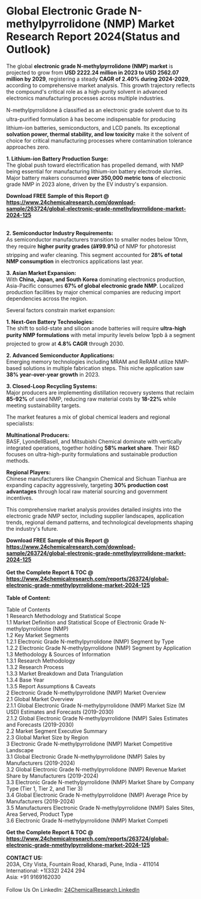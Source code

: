 <h1>Global Electronic Grade N-methylpyrrolidone (NMP) Market Research Report 2024(Status and Outlook)</h1><p>The global <strong>electronic grade N-methylpyrrolidone (NMP) market</strong> is projected to grow from <strong>USD 2222.24 million in 2023 to USD 2562.07 million by 2029</strong>, registering a steady <strong>CAGR of 2.40% during 2024-2029</strong>, according to comprehensive market analysis. This growth trajectory reflects the compound's critical role as a high-purity solvent in advanced electronics manufacturing processes across multiple industries.</p><p>N-methylpyrrolidone â classified as an electronic grade solvent due to its ultra-purified formulation â has become indispensable for producing lithium-ion batteries, semiconductors, and LCD panels. Its exceptional <strong>solvation power, thermal stability, and low toxicity</strong> make it the solvent of choice for critical manufacturing processes where contamination tolerance approaches zero.</p><p><strong>1. Lithium-ion Battery Production Surge:</strong><br>
The global push toward electrification has propelled demand, with NMP being essential for manufacturing lithium-ion battery electrode slurries. Major battery makers consumed <strong>over 350,000 metric tons</strong> of electronic grade NMP in 2023 alone, driven by the EV industry's expansion.</p><div><b>Download FREE Sample of this Report @ 
            <a href="https://www.24chemicalresearch.com/download-sample/263724/global-electronic-grade-nmethylpyrrolidone-market-2024-125">
            https://www.24chemicalresearch.com/download-sample/263724/global-electronic-grade-nmethylpyrrolidone-market-2024-125</a></b></div><br><p><strong>2. Semiconductor Industry Requirements:</strong><br>
As semiconductor manufacturers transition to smaller nodes below 10nm, they require <strong>higher purity grades (â¥99.9%)</strong> of NMP for photoresist stripping and wafer cleaning. This segment accounted for <strong>28% of total NMP consumption</strong> in electronics applications last year.</p><p><strong>3. Asian Market Expansion:</strong><br>
With <strong>China, Japan, and South Korea</strong> dominating electronics production, Asia-Pacific consumes <strong>67% of global electronic grade NMP</strong>. Localized production facilities by major chemical companies are reducing import dependencies across the region.</p><p>Several factors constrain market expansion:</p><p><strong>1. Next-Gen Battery Technologies:</strong><br>
The shift to solid-state and silicon anode batteries will require <strong>ultra-high purity NMP formulations</strong> with metal impurity levels below 1ppb â a segment projected to grow at <strong>4.8% CAGR</strong> through 2030.</p><p><strong>2. Advanced Semiconductor Applications:</strong><br>
Emerging memory technologies including MRAM and ReRAM utilize NMP-based solutions in multiple fabrication steps. This niche application saw <strong>38% year-over-year growth</strong> in 2023.</p><p><strong>3. Closed-Loop Recycling Systems:</strong><br>
Major producers are implementing distillation recovery systems that reclaim <strong>85-92%</strong> of used NMP, reducing raw material costs by <strong>18-22%</strong> while meeting sustainability targets.</p><p>The market features a mix of global chemical leaders and regional specialists:</p><p><strong>Multinational Producers:</strong><br>
BASF, LyondellBasell, and Mitsubishi Chemical dominate with vertically integrated operations, together holding <strong>58% market share</strong>. Their R&amp;D focuses on ultra-high-purity formulations and sustainable production methods.</p><p><strong>Regional Players:</strong><br>
Chinese manufacturers like Changxin Chemical and Sichuan Tianhua are expanding capacity aggressively, targeting <strong>30% production cost advantages</strong> through local raw material sourcing and government incentives.</p><p>This comprehensive market analysis provides detailed insights into the electronic grade NMP sector, including supplier landscapes, application trends, regional demand patterns, and technological developments shaping the industry's future.</p><div><b>Download FREE Sample of this Report @ 
            <a href="https://www.24chemicalresearch.com/download-sample/263724/global-electronic-grade-nmethylpyrrolidone-market-2024-125">
            https://www.24chemicalresearch.com/download-sample/263724/global-electronic-grade-nmethylpyrrolidone-market-2024-125</a></b></div><br><div><b>Get the Complete Report & TOC @ 
            <a href="https://www.24chemicalresearch.com/reports/263724/global-electronic-grade-nmethylpyrrolidone-market-2024-125">
            https://www.24chemicalresearch.com/reports/263724/global-electronic-grade-nmethylpyrrolidone-market-2024-125</a></b></div><br>
            <b>Table of Content:</b><p>Table of Contents<br />
1 Research Methodology and Statistical Scope<br />
1.1 Market Definition and Statistical Scope of Electronic Grade N-methylpyrrolidone (NMP)<br />
1.2 Key Market Segments<br />
1.2.1 Electronic Grade N-methylpyrrolidone (NMP) Segment by Type<br />
1.2.2 Electronic Grade N-methylpyrrolidone (NMP) Segment by Application<br />
1.3 Methodology & Sources of Information<br />
1.3.1 Research Methodology<br />
1.3.2 Research Process<br />
1.3.3 Market Breakdown and Data Triangulation<br />
1.3.4 Base Year<br />
1.3.5 Report Assumptions & Caveats<br />
2 Electronic Grade N-methylpyrrolidone (NMP) Market Overview<br />
2.1 Global Market Overview<br />
2.1.1 Global Electronic Grade N-methylpyrrolidone (NMP) Market Size (M USD) Estimates and Forecasts (2019-2030)<br />
2.1.2 Global Electronic Grade N-methylpyrrolidone (NMP) Sales Estimates and Forecasts (2019-2030)<br />
2.2 Market Segment Executive Summary<br />
2.3 Global Market Size by Region<br />
3 Electronic Grade N-methylpyrrolidone (NMP) Market Competitive Landscape<br />
3.1 Global Electronic Grade N-methylpyrrolidone (NMP) Sales by Manufacturers (2019-2024)<br />
3.2 Global Electronic Grade N-methylpyrrolidone (NMP) Revenue Market Share by Manufacturers (2019-2024)<br />
3.3 Electronic Grade N-methylpyrrolidone (NMP) Market Share by Company Type (Tier 1, Tier 2, and Tier 3)<br />
3.4 Global Electronic Grade N-methylpyrrolidone (NMP) Average Price by Manufacturers (2019-2024)<br />
3.5 Manufacturers Electronic Grade N-methylpyrrolidone (NMP) Sales Sites, Area Served, Product Type<br />
3.6 Electronic Grade N-methylpyrrolidone (NMP) Market Competi</p><div><b>Get the Complete Report & TOC @ 
            <a href="https://www.24chemicalresearch.com/reports/263724/global-electronic-grade-nmethylpyrrolidone-market-2024-125">
            https://www.24chemicalresearch.com/reports/263724/global-electronic-grade-nmethylpyrrolidone-market-2024-125</a></b></div><br><b>CONTACT US:</b><br>
            203A, City Vista, Fountain Road, Kharadi, Pune, India - 411014<br>
            International: +1(332) 2424 294<br>
            Asia: +91 9169162030 <br><br>
            Follow Us On LinkedIn: <a href="https://www.linkedin.com/company/24chemicalresearch/">24ChemicalResearch LinkedIn</a>